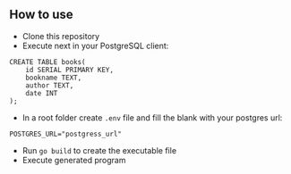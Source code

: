 
## How to use

- Clone this repository
- Execute next in your PostgreSQL client:
```
CREATE TABLE books(
    id SERIAL PRIMARY KEY,
    bookname TEXT,
    author TEXT,
    date INT
);
```
- In a root folder create `.env` file and fill the blank with your postgres url:
``` 
POSTGRES_URL="postgress_url"
```
- Run `go build` to create the executable file
- Execute generated program
 


